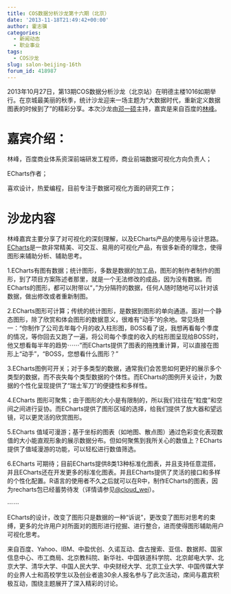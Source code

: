 ```yaml
---
title: COS数据分析沙龙第十六期（北京）
date: '2013-11-18T21:49:42+00:00'
author: 霍志骥
categories:
  - 新闻动态
  - 职业事业
tags:
  - COS沙龙
slug: salon-beijing-16th
forum_id: 418987
---
```



2013年10月27日，第13期COS数据分析沙龙（北京站）在明德主楼1016如期举行。在京城最美丽的秋季，统计沙龙迎来一场主题为“大数据时代，重新定义数据图表的时候到了”的精彩分享。本次沙龙由[邓一硕](http://weibo.com/dengyishuo)主持，嘉宾是来自百度的[林峰](http://weibo.com/kenerlinfeng)。

# 嘉宾介绍： 

林峰，百度商业体系资深前端研发工程师，商业前端数据可视化方向负责人；

ECharts作者；

喜欢设计，热爱编程，目前专注于数据可视化方面的研究工作；

# 沙龙内容 

林峰嘉宾主要分享了对可视化的深刻理解，以及ECharts产品的使用与设计思路。[ECharts](http://ecomfe.github.io/echarts/)是一款非常精美、可交互、易用的可视化产品，有很多新奇的理念，使得图形来辅助分析、辅助思考。


1.ECharts有图有数据；统计图形，多数是数据的加工品，图形的制作者制作的图形，到了项目方案陈述者那里，就是一个无法修改的成品，因为没有数据。而ECharts的图形，都可以附带以“，”为分隔符的数据，任何人随时随地可以针对该数据，做出修改或者重新制图。


2.ECharts图形可计算；传统的统计图形，是数据到图形的单向通道。面对一个静态图形，除了欣赏和体会图形的数据意义，很难有“动手”的余地。常见场景一：“你制作了公司去年每个月的收入柱形图，BOSS看了说，我想再看每个季度的情况，等你回去又跑了一遍，将公司每个季度的收入的柱形图呈现给BOSS时，他又想看每半年的趋势⋯⋯”而ECharts提供了图表的拖拽重计算，可以直接在图形上“动手”，“BOSS，您想看什么图形？”


3.ECharts图例可开关；对于多类型的数据，通常我们会苦思如何更好的展示多个类型的数据，而不丧失每个类型数据的个体性。而ECharts的图例开关设计，为数据的个性化呈现提供了“瑞士军刀”的便捷性和多样性。


4.ECharts 图形可聚焦；由于图形的大小是有限制的，所以我们往往在“粒度”和空间之间进行妥协。而ECharts提供了图形区域的选择，给我们提供了放大器和望远镜，可以更灵活的欣赏图形。


5.ECharts 值域可漫游；基于坐标的图表（如地图、散点图）通过色彩变化表现数值的大小能直观形象的展示数据分布。但如何聚焦到我所关心的数值上？ECharts提供了值域漫游的功能，可以轻松进行数值筛选。


6.ECharts 可期待；目前ECharts提供8类13种标准化图表，并且支持任意混搭，并且ECharts还在开发更多的标准化图表。并且ECharts提供了灵活的接口和多样的个性化配置。R语言的使用者不久之后就可以在R中，制作ECharts的图表，因为recharts包已经蓄势待发（详情请参见[@cloud_wei](http://weibo.com/taiyun)）。
  
⋯⋯

ECharts的设计，改变了图形只是数据的一种“诉说”，更改变了图形对思考的束缚，更多的允许用户对所面对的图形进行挖掘、进行整合，进而使得图形辅助用户可视化思考。

来自百度、Yahoo、IBM、中盈优创、久诺互动、盘古搜索、亚信、数据邦、国家信息中心、市工商局、北京教科院、新华社、中国铁道科学院、北京邮电大学、北京大学、清华大学、中国人民大学、中央财经大学、北京工业大学、中国传媒大学的业界人士和高校学生以及创业者逾30余人报名参与了此次活动，席间与嘉宾积极互动，围绕主题展开了深入精彩的讨论。
